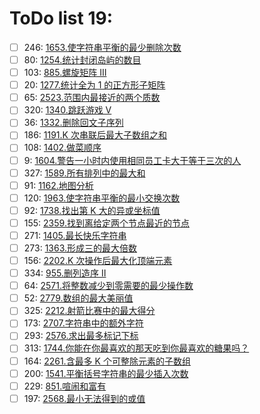 # ToDo list 19: 


- [ ] 246: 	 [1653.使字符串平衡的最少删除次数](https://leetcode.cn/problems/minimum-deletions-to-make-string-balanced) 
- [ ] 80: 	 [1254.统计封闭岛屿的数目](https://leetcode.cn/problems/number-of-closed-islands) 
- [ ] 103: 	 [885.螺旋矩阵 III](https://leetcode.cn/problems/spiral-matrix-iii) 
- [ ] 20: 	 [1277.统计全为 1 的正方形子矩阵](https://leetcode.cn/problems/count-square-submatrices-with-all-ones) 
- [ ] 65: 	 [2523.范围内最接近的两个质数](https://leetcode.cn/problems/closest-prime-numbers-in-range) 
- [ ] 320: 	 [1340.跳跃游戏 V](https://leetcode.cn/problems/jump-game-v) 
- [ ] 36: 	 [1332.删除回文子序列](https://leetcode.cn/problems/remove-palindromic-subsequences) 
- [ ] 186: 	 [1191.K 次串联后最大子数组之和](https://leetcode.cn/problems/k-concatenation-maximum-sum) 
- [ ] 108: 	 [1402.做菜顺序](https://leetcode.cn/problems/reducing-dishes) 
- [ ] 9: 	 [1604.警告一小时内使用相同员工卡大于等于三次的人](https://leetcode.cn/problems/alert-using-same-key-card-three-or-more-times-in-a-one-hour-period) 
- [ ] 327: 	 [1589.所有排列中的最大和](https://leetcode.cn/problems/maximum-sum-obtained-of-any-permutation) 
- [ ] 91: 	 [1162.地图分析](https://leetcode.cn/problems/as-far-from-land-as-possible) 
- [ ] 120: 	 [1963.使字符串平衡的最小交换次数](https://leetcode.cn/problems/minimum-number-of-swaps-to-make-the-string-balanced) 
- [ ] 92: 	 [1738.找出第 K 大的异或坐标值](https://leetcode.cn/problems/find-kth-largest-xor-coordinate-value) 
- [ ] 155: 	 [2359.找到离给定两个节点最近的节点](https://leetcode.cn/problems/find-closest-node-to-given-two-nodes) 
- [ ] 271: 	 [1405.最长快乐字符串](https://leetcode.cn/problems/longest-happy-string) 
- [ ] 273: 	 [1363.形成三的最大倍数](https://leetcode.cn/problems/largest-multiple-of-three) 
- [ ] 156: 	 [2202.K 次操作后最大化顶端元素](https://leetcode.cn/problems/maximize-the-topmost-element-after-k-moves) 
- [ ] 334: 	 [955.删列造序 II](https://leetcode.cn/problems/delete-columns-to-make-sorted-ii) 
- [ ] 64: 	 [2571.将整数减少到零需要的最少操作数](https://leetcode.cn/problems/minimum-operations-to-reduce-an-integer-to-0) 
- [ ] 52: 	 [2779.数组的最大美丽值](https://leetcode.cn/problems/maximum-beauty-of-an-array-after-applying-operation) 
- [ ] 325: 	 [2212.射箭比赛中的最大得分](https://leetcode.cn/problems/maximum-points-in-an-archery-competition) 
- [ ] 173: 	 [2707.字符串中的额外字符](https://leetcode.cn/problems/extra-characters-in-a-string) 
- [ ] 293: 	 [2576.求出最多标记下标](https://leetcode.cn/problems/find-the-maximum-number-of-marked-indices) 
- [ ] 313: 	 [1744.你能在你最喜欢的那天吃到你最喜欢的糖果吗？](https://leetcode.cn/problems/can-you-eat-your-favorite-candy-on-your-favorite-day) 
- [ ] 164: 	 [2261.含最多 K 个可整除元素的子数组](https://leetcode.cn/problems/k-divisible-elements-subarrays) 
- [ ] 200: 	 [1541.平衡括号字符串的最少插入次数](https://leetcode.cn/problems/minimum-insertions-to-balance-a-parentheses-string) 
- [ ] 229: 	 [851.喧闹和富有](https://leetcode.cn/problems/loud-and-rich) 
- [ ] 197: 	 [2568.最小无法得到的或值](https://leetcode.cn/problems/minimum-impossible-or) 
